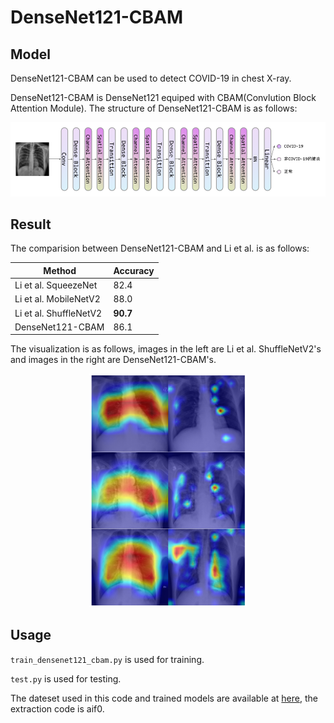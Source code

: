 DenseNet121-CBAM
=
Model
-
DenseNet121-CBAM can be used to detect COVID-19 in chest X-ray.

DenseNet121-CBAM is DenseNet121 equiped with CBAM(Convlution Block Attention Module). The structure of DenseNet121-CBAM is as follows:

![Image](image/DenseNet121-CBAM2.png)

Result
-
The comparision between DenseNet121-CBAM and Li et al. is as follows:

Method | Accuracy
-|-
Li et al. SqueezeNet | 82.4
Li et al. MobileNetV2 | 88.0
Li et al. ShuffleNetV2 | **90.7**
DenseNet121-CBAM | 86.1

The visualization is as follows, images in the left are Li et al. ShuffleNetV2's and images in the right are DenseNet121-CBAM's.
<div align=center>
<img src="image/result-figure12.png" width="50%" height="50%"/>
</div>

Usage
-
``train_densenet121_cbam.py`` is used for training.

``test.py`` is used for testing.

The dateset used in this code and trained models are available at [here](https://pan.baidu.com/s/11b_xsLhIf6DQNbAhSH6VTA), the extraction code is aif0.